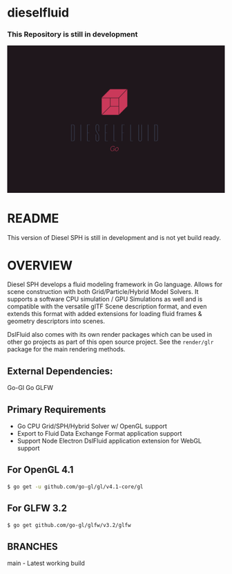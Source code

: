 # dieselfluid

### This Repository is still in development

![DieselFluid Go Logo](logo.png?raw=true "DieselFluid Go")


# README

This version of Diesel SPH is still in development and is not yet build ready.

# OVERVIEW

Diesel SPH develops a fluid modeling framework in Go language. Allows for scene construction with both Grid/Particle/Hybrid Model Solvers. It supports a software CPU simulation / GPU Simulations as well and is compatible with the versatile glTF
Scene description format, and even extends this format with added extensions for
loading fluid frames & geometry descriptors into scenes.

DslFluid also comes with its own render packages which can be used in other go
projects as part of this open source project. See the ```render/glr``` package
for the main rendering methods. 

## External Dependencies:
Go-Gl
Go GLFW

## Primary Requirements
- Go CPU Grid/SPH/Hybrid Solver w/ OpenGL support
- Export to Fluid Data Exchange Format application support
- Support Node Electron DslFluid application extension for WebGL support

##  For OpenGL 4.1
```bash
$ go get -u github.com/go-gl/gl/v4.1-core/gl
```

##  For GLFW 3.2
```bash
$ go get github.com/go-gl/glfw/v3.2/glfw
```

## BRANCHES

main - Latest working build
